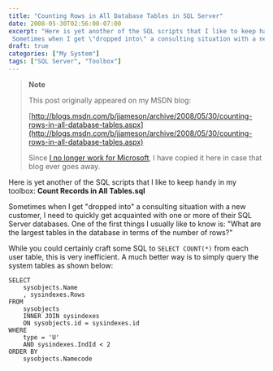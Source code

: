 ```yaml
---
title: "Counting Rows in All Database Tables in SQL Server"
date: 2008-05-30T02:56:00-07:00
excerpt: "Here is yet another of the SQL scripts that I like to keep handy in my toolbox: Count Records in All Tables.sql 
 Sometimes when I get \"dropped into\" a consulting situation with a new customer, I need to quickly get acquainted with one or more of their..."
draft: true
categories: ["My System"]
tags: ["SQL Server", "Toolbox"]
---
```


> **Note**
>
> This post originally appeared on my MSDN blog:
>
> [http://blogs.msdn.com/b/jjameson/archive/2008/05/30/counting-rows-in-all-database-tables.aspx](http://blogs.msdn.com/b/jjameson/archive/2008/05/30/counting-rows-in-all-database-tables.aspx)
>
> Since [I no longer work for Microsoft](/blog/jjameson/2011/09/02/last-day-with-microsoft), I have copied it here in case that blog ever goes away.

Here is yet another of the SQL scripts that I like to keep handy in my toolbox: **Count Records in All Tables.sql**

Sometimes when I get "dropped into" a consulting situation with a new customer, I need to quickly get acquainted with one or more of their SQL Server databases. One of the first things I usually like to know is: "What are the largest tables in the database in terms of the number of rows?"

While you could certainly craft some SQL to `SELECT COUNT(*)` from each user table, this is very inefficient. A much better way is to simply query the system tables as shown below:

```
SELECT
    sysobjects.Name
    , sysindexes.Rows
FROM
    sysobjects
    INNER JOIN sysindexes
    ON sysobjects.id = sysindexes.id
WHERE
    type = 'U'
    AND sysindexes.IndId < 2
ORDER BY
    sysobjects.Namecode
```

